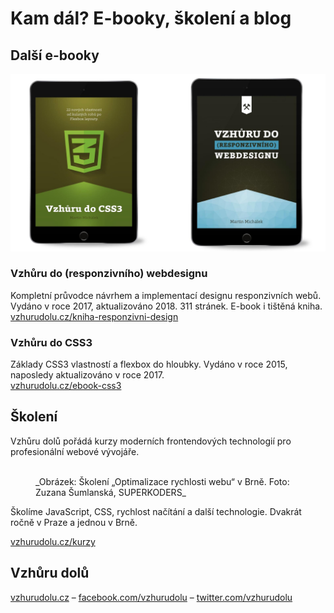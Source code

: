 # Kam dál? E-booky, školení a blog

## Další e-booky

![E-booky ze Vzhůru dolů](../dist/images/original/vdamp/vdcss3-vdwd.jpg)

### Vzhůru do (responzivního) webdesignu

Kompletní průvodce návrhem a implementací designu responzivních webů. Vydáno v roce 2017, aktualizováno 2018. 311 stránek. E-book i tištěná kniha.  
[vzhurudolu.cz/kniha-responzivni-design](https://www.vzhurudolu.cz/kniha-responzivni-design)

### Vzhůru do CSS3

Základy CSS3 vlastností a flexbox do hloubky. Vydáno v roce 2015, naposledy aktualizováno v roce 2017.  
[vzhurudolu.cz/ebook-css3](https://www.vzhurudolu.cz/ebook-css3)

## Školení

Vzhůru dolů pořádá kurzy moderních frontendových technologií pro profesionální webové vývojáře.

<figure>
<img src="../dist/images/original/vd-skoleni.jpg" alt="">
<figcaption markdown="1">
_Obrázek: Školení „Optimalizace rychlosti webu“ v Brně. Foto: Zuzana Šumlanská, SUPERKODERS_
</figcaption>
</figure>

Školíme JavaScript, CSS, rychlost načítání a další technologie. Dvakrát ročně v Praze a jednou v Brně.

[vzhurudolu.cz/kurzy](https://www.vzhurudolu.cz/kurzy)

## Vzhůru dolů

[vzhurudolu.cz](https://www.vzhurudolu.cz/) – [facebook.com/vzhurudolu](https://www.facebook.com/VzhuruDolu/) – [twitter.com/vzhurudolu](https://twitter.com/vzhurudolu)
